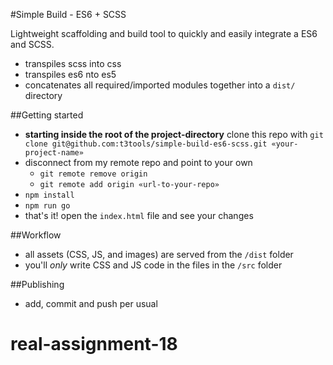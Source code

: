 #Simple Build - ES6 + SCSS

Lightweight scaffolding and build tool to quickly and easily integrate a ES6 and SCSS.

  - transpiles scss into css
  - transpiles es6 nto es5
  - concatenates all required/imported modules together into a `dist/` directory

##Getting started

  - **starting inside the root of the project-directory** clone this repo with `git clone git@github.com:t3tools/simple-build-es6-scss.git «your-project-name»`
  - disconnect from my remote repo and point to your own
    - `git remote remove origin`
    - `git remote add origin «url-to-your-repo»`
  - `npm install`
  - `npm run go`
  - that's it! open the `index.html` file and see your changes

##Workflow
  - all assets (CSS, JS, and images) are served from the `/dist` folder
  - you'll *only* write CSS and JS code in the files in the `/src` folder

##Publishing
  - add, commit and push per usual

  
# real-assignment-18
